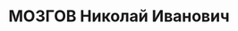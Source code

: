 ---
title: МОЗГОВ Николай Иванович
description: "1896 г.р., русский, член ВКП(б) с 1919, воентехник 1 ранга, нач. мастерской\
  \ отдельного танк. батальона 48 СП 48 СД МВО. \n  ВКВС - 09.05.1938, ВМН. Расстрелян\
  \ 09.05.1938, Калинин"
---